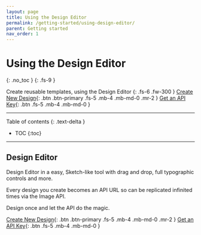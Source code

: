 ```yaml
---
layout: page
title: Using the Design Editor 
permalink: /getting-started/using-design-editor/
parent: Getting started
nav_order: 1
---
```

# Using the Design Editor
{: .no_toc }
{: .fs-9 }

Create reusable templates, using the Design Editor
{: .fs-6 .fw-300 }
[Create New Design](https://design.bruzu.com/){: .btn .btn-primary .fs-5 .mb-4 .mb-md-0 .mr-2 }
[Get an API Key](https://bruzu.com){: .btn .fs-5 .mb-4 .mb-md-0 }

<hr>

Table of contents
{: .text-delta }
- TOC
{:toc}

<hr>

## Design Editor

Design Editor in a easy, Sketch-like tool with drag and drop, full typographic controls and more.

Every design you create becomes an API URL so can be replicated infinited times via the Image API.

Design once and let the API do the magic.

[Create New Design](https://design.bruzu.com/){: .btn .btn-primary .fs-5 .mb-4 .mb-md-0 .mr-2 }
[Get an API Key](https://bruzu.com){: .btn .fs-5 .mb-4 .mb-md-0 }

